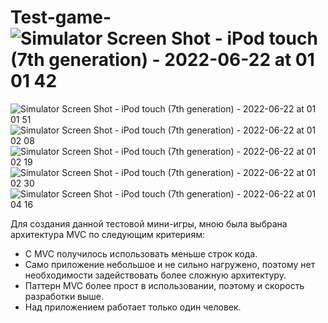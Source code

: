 # Test-game-![Simulator Screen Shot - iPod touch (7th generation) - 2022-06-22 at 01 01 42](https://user-images.githubusercontent.com/95565087/174868243-7a51f184-bad8-46d2-a009-a07718729258.png)
![Simulator Screen Shot - iPod touch (7th generation) - 2022-06-22 at 01 01 51](https://user-images.githubusercontent.com/95565087/174868250-b6b11ccf-6ad7-464c-b8ec-8f68feb480bf.png)
![Simulator Screen Shot - iPod touch (7th generation) - 2022-06-22 at 01 02 08](https://user-images.githubusercontent.com/95565087/174868259-9205e2c5-c229-46f0-9534-b44f43c635c2.png)
![Simulator Screen Shot - iPod touch (7th generation) - 2022-06-22 at 01 02 19](https://user-images.githubusercontent.com/95565087/174868265-868a82a3-5b0c-4318-b4db-621117b242c3.png)
![Simulator Screen Shot - iPod touch (7th generation) - 2022-06-22 at 01 02 30](https://user-images.githubusercontent.com/95565087/174868276-37749912-b5e9-4f13-bab1-9e2d30dc5e6e.png)
![Simulator Screen Shot - iPod touch (7th generation) - 2022-06-22 at 01 04 16](https://user-images.githubusercontent.com/95565087/174868280-1851fba3-b5b2-403f-9959-813d6587c3ce.png)


Для создания данной тестовой мини-игры, мною была выбрана архитектура MVC по следующим критериям:
- С MVC получилось использовать меньше строк кода.
- Само приложение небольшое и не сильно нагружено, поэтому нет необходимости задействовать более сложную архитектуру.
- Паттерн MVC более прост в использовании, поэтому и скорость разработки выше.
- Над приложением работает только один человек.
